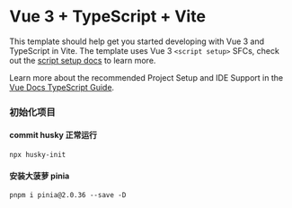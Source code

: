 # Vue 3 + TypeScript + Vite

This template should help get you started developing with Vue 3 and TypeScript in Vite. The template uses Vue 3 `<script setup>` SFCs, check out the [script setup docs](https://v3.vuejs.org/api/sfc-script-setup.html#sfc-script-setup) to learn more.

Learn more about the recommended Project Setup and IDE Support in the [Vue Docs TypeScript Guide](https://vuejs.org/guide/typescript/overview.html#project-setup).


### 初始化项目

#### commit husky 正常运行

```shell
npx husky-init
```


#### 安装大菠萝 pinia

```shell
pnpm i pinia@2.0.36 --save -D
```
